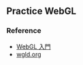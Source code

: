 ## Practice WebGL

### Reference

- [WebGL 入門](https://developer.mozilla.org/ja/docs/Web/API/WebGL_API/Tutorial/Getting_started_with_WebGL)
- [wgld.org](https://wgld.org/d/webgl/)
